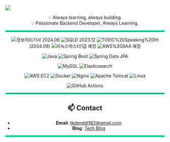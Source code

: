 <!-- 상단 헤더 -->
<img src="https://capsule-render.vercel.app/api?type=waving&color=auto&height=280&section=header&text=Hi!%20%F0%9F%91%8B%20I%20am%20Seunghyun!&fontSize=67" />

<!-- 소개글 -->
<div align="center">

💡 Always learning, always building.  
💡 Passionate Backend Developer, Always Learning.
</div>

<hr style="border: 2px solid #00FFA8;"/>

<!-- 자격증 -->
<div align="center">

![정보처리기사](https://img.shields.io/badge/정보처리기사-0056D2?style=for-the-badge&logoColor=white) 2024.06
![SQLD](https://img.shields.io/badge/SQLD-336791?style=for-the-badge&logo=postgresql&logoColor=white) 2023.12
![TOEIC%20Speaking%20IH](https://img.shields.io/badge/TOEIC%20Speaking-IH-1F8ACB?style=for-the-badge&logo=testinglibrary&logoColor=white) (2024.09)
![리눅스마스터1급](https://img.shields.io/badge/리눅스마스터1급-FF9900?style=for-the-badge&logoColor=white) 예정
![AWS%20SAA](https://img.shields.io/badge/AWS%20SAA-FF9900?style=for-the-badge&logo=amazonaws&logoColor=white) 예정

</div>

<!-- 기술 스택 -->
<div align="center">

![Java](https://img.shields.io/badge/Java-007396?style=for-the-badge&logo=openjdk&logoColor=white)
![Spring Boot](https://img.shields.io/badge/Spring%20Boot-6DB33F?style=for-the-badge&logo=springboot&logoColor=white)
![Spring Data JPA](https://img.shields.io/badge/Spring%20Data%20JPA-59666C?style=for-the-badge&logo=hibernate&logoColor=white)

![MySQL](https://img.shields.io/badge/MySQL-4479A1?style=for-the-badge&logo=mysql&logoColor=white)
![Elasticsearch](https://img.shields.io/badge/Elasticsearch-005571?style=for-the-badge&logo=elasticsearch&logoColor=white)

![AWS EC2](https://img.shields.io/badge/AWS%20EC2-FF9900?style=for-the-badge&logo=amazonec2&logoColor=white)
![Docker](https://img.shields.io/badge/Docker-2496ED?style=for-the-badge&logo=docker&logoColor=white)
![Nginx](https://img.shields.io/badge/Nginx-009639?style=for-the-badge&logo=nginx&logoColor=white)
![Apache Tomcat](https://img.shields.io/badge/Tomcat-F8DC75?style=for-the-badge&logo=apachetomcat&logoColor=black)
![Linux](https://img.shields.io/badge/Linux-FCC624?style=for-the-badge&logo=linux&logoColor=black)

![GitHub Actions](https://img.shields.io/badge/GitHub%20Actions-2088FF?style=for-the-badge&logo=githubactions&logoColor=white)

</div>

<hr style="border: 2px solid #00FFA8;"/>

<!-- Contact -->
<div align="center">

## 📫 Contact
- **Email**: tkdenddl182@gmail.com
- **Blog**: [Tech Blog](https://devlog-tmdgus99.tistory.com/)  

</div>

<hr style="border: 2px solid #00FFA8;"/>

